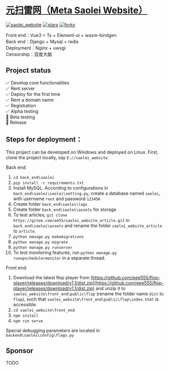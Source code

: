 # <a href="https://github.com/eee555/saolei_website" >元扫雷网（Meta Saolei Website）</a>


[![saolei_website](https://img.shields.io/badge/saolei_website-v1.7-brightgreen.svg)](https://github.com/eee555/Solvable-Minesweeper)
[![stars](https://img.shields.io/github/stars/eee555/saolei_website)](https://github.com/eee555/saolei_website/stargazers)
[![forks](https://img.shields.io/github/forks/eee555/saolei_website)](https://github.com/eee555/saolei_website/forks)


Front end：Vue3 + Ts + Element-ui + wasm-bindgen  
Back end：Django + Mysql + redis  
Deployment：Nginx + uwsgi  
Censorship：百度大脑  

## Project status
:white_check_mark: Develop core functionalities  
:white_check_mark: Rent server  
:white_check_mark: Deploy for the first time  
:white_check_mark: Rent a domain name  
:white_check_mark: Registration  
:white_check_mark: Alpha testing  
:black_square_button: Beta testing  
:black_square_button: Release  


## Steps for deployment：

This project can be developed on Windows and deployed on Linux. First, clone the project locally, say `E://saolei_website`.

Back end:
1. `cd back_end\saolei`
1. `pip install -r requirements.txt`
1. Install MySQL. According to configurations in `back_end\saolei\saolei\setting.py`, create a database named `saolei`, with username `root` and password `123456`
1. Create folder `back_end\saolei\logs`
1. Create folder `back_end\saolei\assets` for storage
1. To test articles, `git clone https://gitee.com/ee55/saolei_website_article.git` in `back_end\saolei\assets` and rename the folder `saolei_website_article` to `article`.
1. `python manage.py makemigrations`
1. `python manage.py migrate`
1. `python manage.py runserver`
1. To test monitoring features, run `python manage.py runapschedulermonitor` in a separate thread.

Front end:
1. Download the latest flop player from [https://github.com/eee555/flop-player/releases/download/v1.1/dist.zip](https://github.com/eee555/flop-player/releases/download/v1.1/dist.zip) and unzip it to `saolei_website\front_end\public\flop` (rename the folder name `dist` to `flop`), such that `saolei_website\front_end\public\flop\index.html` is accessible.
1. `cd saolei_website\front_end`
1. `npm install`
1. `npm run serve`

Special debugging parameters are located in `backend\saolei\config\flags.py`

## Sponsor
TODO
